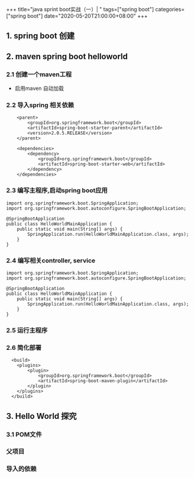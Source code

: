 +++
title="java sprint boot实战（一）| "
tags=["spring boot"]
categories=["spring boot"]
date="2020-05-20T21:00:00+08:00"
+++
## 1. spring boot 创建


## 2. maven spring boot helloworld
### 2.1 创建一个maven工程
- 启用maven 自动加载
### 2.2 导入spring 相关依赖
```
    <parent>
        <groupId>org.springframework.boot</groupId>
        <artifactId>spring-boot-starter-parent</artifactId>
        <version>2.0.5.RELEASE</version>
    </parent>

    <dependencies>
        <dependency>
            <groupId>org.springframework.boot</groupId>
            <artifactId>spring-boot-starter-web</artifactId>
        </dependency>
    </dependencies>
```
### 2.3 编写主程序,启动spring boot应用
```
import org.springframework.boot.SpringApplication;
import org.springframework.boot.autoconfigure.SpringBootApplication;

@SpringBootApplication
public class HelloWorldMainApplication {
    public static void main(String[] args) {
        SpringApplication.run(HelloWorldMainApplication.class, args);
    }
}

```
### 2.4 编写相关controller, service
```
import org.springframework.boot.SpringApplication;
import org.springframework.boot.autoconfigure.SpringBootApplication;

@SpringBootApplication
public class HelloWorldMainApplication {
    public static void main(String[] args) {
        SpringApplication.run(HelloWorldMainApplication.class, args);
    }
}
```
### 2.5 运行主程序
### 2.6 简化部署
```
  <build>
    <plugins>
        <plugin>
            <groupId>org.springframework.boot</groupId>
            <artifactId>spring-boot-maven-plugin</artifactId>
        </plugin>
    </plugins>
  </build>
```

## 3. Hello World 探究
### 3.1 POM文件
### 父项目
### 导入的依赖